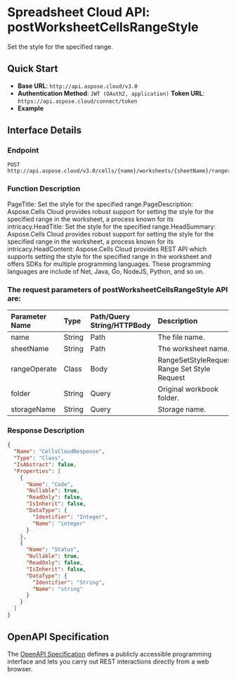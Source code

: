 # **Spreadsheet Cloud API: postWorksheetCellsRangeStyle**

Set the style for the specified range. 


## **Quick Start**

- **Base URL**: `http://api.aspose.cloud/v3.0`
- **Authentication Method**: `JWT (OAuth2, application)`  **Token URL**: `https://api.aspose.cloud/connect/token`
- **Example** 

## **Interface Details**

### **Endpoint** 

```
POST http://api.aspose.cloud/v3.0/cells/{name}/worksheets/{sheetName}/ranges/style
```
### **Function Description**
PageTitle: Set the style for the specified range.PageDescription: Aspose.Cells Cloud provides robust support for setting the style for the specified range in the worksheet, a process known for its intricacy.HeadTitle: Set the style for the specified range.HeadSummary: Aspose.Cells Cloud provides robust support for setting the style for the specified range in the worksheet, a process known for its intricacy.HeadContent: Aspose.Cells Cloud provides REST API which supports setting the style for the specified range in the worksheet and offers SDKs for multiple programming languages. These programming languages are include of Net, Java, Go, NodeJS, Python, and so on.

### The request parameters of **postWorksheetCellsRangeStyle** API are: 

| Parameter Name | Type | Path/Query String/HTTPBody | Description | 
| :- | :- | :- |:- | 
|name|String|Path|The file name.|
|sheetName|String|Path|The worksheet name.|
|rangeOperate|Class|Body|RangeSetStyleRequest Range Set Style Request |
|folder|String|Query|Original workbook folder.|
|storageName|String|Query|Storage name.|

### **Response Description**
```json
{
  "Name": "CellsCloudResponse",
  "Type": "Class",
  "IsAbstract": false,
  "Properties": [
    {
      "Name": "Code",
      "Nullable": true,
      "ReadOnly": false,
      "IsInherit": false,
      "DataType": {
        "Identifier": "Integer",
        "Name": "integer"
      }
    },
    {
      "Name": "Status",
      "Nullable": true,
      "ReadOnly": false,
      "IsInherit": false,
      "DataType": {
        "Identifier": "String",
        "Name": "string"
      }
    }
  ]
}
```


## OpenAPI Specification

The [OpenAPI Specification](https://reference.aspose.cloud/cells/#/RangesController/PostWorksheetCellsRangeStyle) defines a publicly accessible programming interface and lets you carry out REST interactions directly from a web browser.
